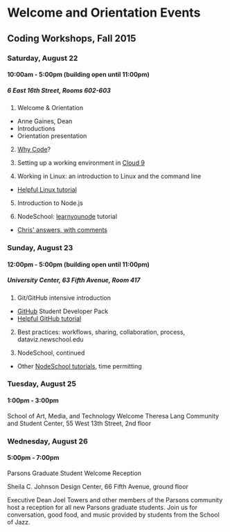 # Welcome and Orientation Events
## Coding Workshops, Fall 2015

### Saturday, August 22

#### 10:00am - 5:00pm (building open until 11:00pm)

##### 6 East 16th Street, Rooms 602-603

1. Welcome & Orientation
  * Anne Gaines, Dean
  * Introductions
  * Orientation presentation

2. [Why Code](https://github.com/visualizedata/orientation/blob/master/WhyCode.pdf)?

3. Setting up a working environment in [Cloud 9](https://c9.io)

4. Working in Linux: an introduction to Linux and the command line
  * [Helpful Linux tutorial](http://cli.learncodethehardway.org/book/)

5. Introduction to Node.js
 
6. NodeSchool: [learnyounode](http://nodeschool.io/#workshoppers) tutorial
  * [Chris' answers, with comments](https://github.com/clhenrick/learn_you_node)

### Sunday, August 23

#### 12:00pm - 5:00pm (building open until 11:00pm)

##### University Center, 63 Fifth Avenue, Room 417

1. Git/GitHub intensive introduction
  * [GitHub](https://education.github.com/pack) Student Developer Pack
  * [Helpful GitHub tutorial](https://try.github.io/levels/1/challenges/1)

2. Best practices: workflows, sharing, collaboration, process, dataviz.newschool.edu

3. NodeSchool, continued
  * Other [NodeSchool tutorials](http://nodeschool.io/#workshoppers), time permitting

### Tuesday, August 25

#### 1:00pm - 3:00pm

School of Art, Media, and Technology Welcome
Theresa Lang Community and Student Center, 55 West 13th Street, 2nd floor

### Wednesday, August 26

#### 5:00pm - 7:00pm

Parsons Graduate Student Welcome Reception

Sheila C. Johnson Design Center, 66 Fifth Avenue, ground floor

Executive Dean Joel Towers and other members of the Parsons community host a reception for all new Parsons graduate students. Join us for conversation, good food, and music provided by students from the School of Jazz.